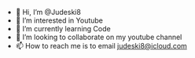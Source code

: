 - 👋 Hi, I’m @Judeski8
- 👀 I’m interested in Youtube
- 🌱 I’m currently learning Code
- 💞️ I’m looking to collaborate on my youtube channel
- 📫 How to reach me is to email judeski8@icloud.com

<!---
Judeski8/Judeski8 is a ✨ special ✨ repository because its `README.md` (this file) appears on your GitHub profile.
You can click the Preview link to take a look at your changes.
--->
